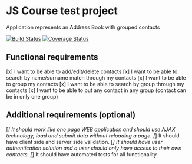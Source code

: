 JS Course test project
======================

Application represents an Address Book with grouped contacts

[![Build Status](https://travis-ci.org/rilian/js_course_2013.png?branch=master)](https://travis-ci.org/rilian/js_course_2013) [![Coverage Status](https://coveralls.io/repos/rilian/js_course_2013/badge.png)](https://coveralls.io/r/rilian/js_course_2013)

Functional requirements
-----------------------

[x] I want to be able to add/edit/delete contacts
[x] I want to be able to search by name/surname match through my contacts
[x] I want to be able to group my contacts
[x] I want to be able to search by group through my contacts
[x] I want to be able to put any contact in any group (contact can be in only one group)

Additional requirements (optional)
----------------------------------

[_] It should work like one page WEB application and should use AJAX technology, load and submit data without reloading a page.
[_] It should have client side and server side validation.
[_] It should have user authentication solution and a user should only have access to their own contacts.
[_] It should have automated tests for all functionality.
